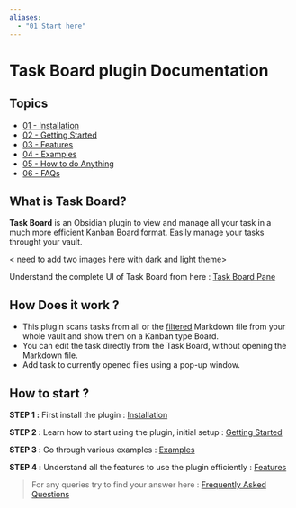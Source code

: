 ```yaml
---
aliases:
  - "01 Start here"
---
```


# **Task Board** plugin Documentation

## Topics

- [01 - Installation](01-Installation.md)
- [02 - Getting Started](02-GettingStarted.md)
- [03 - Features](Features/README.md)
- [04 - Examples](Examples/README.md)
- [05 - How to do Anything](<How To/README.md>)
- [06 - FAQs](FAQs/README.md)

## What is Task Board?

**Task Board** is an Obsidian plugin to view and manage all your task in a much more efficient Kanban Board format. Easily manage your tasks throught your vault.

< need to add two images here with dark and light theme>

Understand the complete UI of Task Board from here : [Task Board Pane](./Features/Task_Board_Pane.md)

## **How Does it work ?**

- This plugin scans tasks from all or the [filtered](Features/Filters_for_Scanning.md) Markdown file from your whole vault and show them on a Kanban type Board.
- You can edit the task directly from the Task Board, without opening the Markdown file.
- Add task to currently opened files using a pop-up window.

## **How to start ?**

**STEP 1 :** First install the plugin : [Installation](01-Installation.md)

**STEP 2 :** Learn how to start using the plugin, initial setup : [Getting Started](02-GettingStarted.md)

**STEP 3 :** Go through various examples : [Examples](Examples/README.md)

**STEP 4 :** Understand all the features to use the plugin efficiently : [Features](Features/README.md)

> For any queries try to find your answer here : [Frequently Asked Questions](FAQs/README.md)
